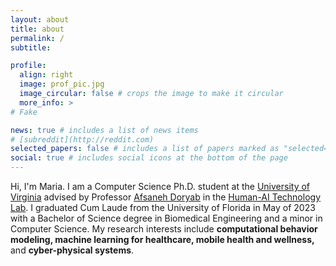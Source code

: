 ```yaml
---
layout: about
title: about
permalink: /
subtitle: 

profile:
  align: right
  image: prof_pic.jpg
  image_circular: false # crops the image to make it circular
  more_info: >
# Fake

news: true # includes a list of news items
# [subreddit](http://reddit.com)
selected_papers: false # includes a list of papers marked as "selected={true}"
social: true # includes social icons at the bottom of the page
---
```

Hi, I'm Maria. I am a Computer Science Ph.D. student at the [University of Virginia](https://www.virginia.edu/) advised by Professor [Afsaneh Doryab](https://www.afsanehdoryab.com/) in the [Human-AI Technology Lab](https://www.afsanehdoryab.com/hai-technology-lab). I graduated Cum Laude from the University of Florida in May of 2023 with a Bachelor of Science degree in Biomedical Engineering and a minor in Computer Science. My research interests include **computational behavior modeling, machine learning for healthcare, mobile health and wellness,** and **cyber-physical systems**.